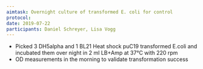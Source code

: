 ```yaml
---
aimtask: Overnight culture of transformed E. coli for control
protocol: 
date: 2019-07-22
participants: Daniel Schreyer, Lisa Vogg
---
```

* Picked 3 DH5alpha and 1 BL21 Heat shock puC19 transformed E.coli and incubated them over night in 2 ml LB+Amp at 37°C with 220 rpm
* OD measurements in the morning to validate transformation success